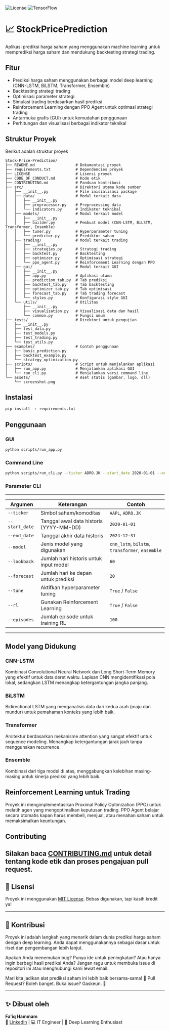 ![License](https://img.shields.io/badge/license-MIT-blue.svg)
![TensorFlow](https://img.shields.io/badge/TensorFlow-%23FF6F00.svg?style=for-the-badge&logo=TensorFlow&logoColor=white)
# 📈 StockPricePrediction

Aplikasi prediksi harga saham yang menggunakan machine learning untuk memprediksi harga saham dan mendukung backtesting strategi trading.

## Fitur
- Prediksi harga saham menggunakan berbagai model deep learning (CNN-LSTM, BiLSTM, Transformer, Ensemble)
- Backtesting strategi trading
- Optimisasi parameter strategi
- Simulasi trading berdasarkan hasil prediksi
- Reinforcement Learning dengan PPO Agent untuk optimasi strategi trading
- Antarmuka grafis (GUI) untuk kemudahan penggunaan
- Perhitungan dan visualisasi berbagai indikator teknikal

## Struktur Proyek
Berikut adalah struktur proyek 

```
Stock-Price-Prediction/
├── README.md                  # Dokumentasi proyek
├── requirements.txt           # Dependencies proyek
├── LICENSE                    # Lisensi proyek
├── CODE_OF_CONDUCT.md         # Kode etik
├── CONTRIBUTING.md            # Panduan kontribusi
├── src/                       # Direktori utama kode sumber
│   ├── __init__.py            # File inisialisasi package
│   ├── data/                  # Modul terkait data
│   │   ├── __init__.py
│   │   ├── preprocessor.py    # Preprocessing data
│   │   └── indicators.py      # Indikator teknikal
│   ├── models/                # Modul terkait model
│   │   ├── __init__.py
│   │   ├── builder.py         # Pembuat model (CNN-LSTM, BiLSTM, Transformer, Ensemble)
│   │   ├── tuner.py           # Hyperparameter tuning
│   │   └── predictor.py       # Prediktor saham
│   ├── trading/               # Modul terkait trading
│   │   ├── __init__.py
│   │   ├── strategies.py      # Strategi trading
│   │   ├── backtest.py        # Backtesting
│   │   ├── optimizer.py       # Optimisasi strategi
│   │   └── ppo_agent.py       # Reinforcement Learning dengan PPO 
│   ├── gui/                   # Modul terkait GUI
│   │   ├── __init__.py
│   │   ├── app.py             # Aplikasi utama
│   │   ├── prediction_tab.py  # Tab prediksi
│   │   ├── backtest_tab.py    # Tab backtesting
│   │   ├── optimizer_tab.py   # Tab optimisasi
│   │   ├── forecast_tab.py    # Tab trading forecast
│   │   └── styles.py          # Konfigurasi style GUI
│   └── utils/                 # Utilitas
│       ├── __init__.py
│       ├── visualization.py   # Visualisasi data dan hasil
│       └── common.py          # Fungsi umum
├── tests/                     # Direktori untuk pengujian
│   ├── __init__.py
│   ├── test_data.py
│   ├── test_models.py
│   ├── test_trading.py
│   └── test_utils.py
├── examples/                  # Contoh penggunaan
│   ├── basic_prediction.py
│   ├── backtest_example.py
│   └── strategy_optimization.py
├── scripts/                   # Script untuk menjalankan aplikasi
│   ├── run_app.py             # Menjalankan aplikasi GUI
│   └── run_cli.py             # Menjalankan versi command line
└── assets/                    # Aset statis (gambar, logo, dll)
    └── screenshot.png
```

## Instalasi

```bash
pip install -r requirements.txt
```

## Penggunaan

### GUI
```bash
python scripts/run_app.py
```

### Command Line
```bash
python scripts/run_cli.py --ticker ADRO.JK --start_date 2020-01-01 --end_date 2023-01-01 --model ensemble --lookback 60 --forecast_days 30
```

### Parameter CLI

---

| Argumen        | Keterangan                            | Contoh             |
|----------------|----------------------------------------|--------------------|
| `--ticker`     | Simbol saham/komoditas                 | `AAPL`, `ADRO.JK`  |
| `--start_date` | Tanggal awal data historis (YYYY-MM-DD)| `2020-01-01`       |
| `--end_date`   | Tanggal akhir data historis            | `2024-12-31`       |
| `--model`      | Jenis model yang digunakan             | `cnn_lstm`, `bilstm`, `transformer`, `ensemble` |
| `--lookback`   | Jumlah hari historis untuk input model | `60`               |
| `--forecast`   | Jumlah hari ke depan untuk prediksi    | `20`               |
| `--tune`       | Aktifkan hyperparameter tuning         | `True` / `False`   |
| `--rl`         | Gunakan Reinforcement Learning         | `True` / `False`   |
| `--episodes`   | Jumlah episode untuk training RL       | `100`              |

---

## Model yang Didukung

### CNN-LSTM
Kombinasi Convolutional Neural Network dan Long Short-Term Memory yang efektif untuk data deret waktu. Lapisan CNN mengidentifikasi pola lokal, sedangkan LSTM menangkap ketergantungan jangka panjang.

### BiLSTM
Bidirectional LSTM yang menganalisis data dari kedua arah (maju dan mundur) untuk pemahaman konteks yang lebih baik.

### Transformer
Arsitektur berdasarkan mekanisme attention yang sangat efektif untuk sequence modeling. Menangkap ketergantungan jarak jauh tanpa menggunakan recurrence.

### Ensemble
Kombinasi dari tiga model di atas, menggabungkan kelebihan masing-masing untuk kinerja prediksi yang lebih baik.

## Reinforcement Learning untuk Trading

Proyek ini mengimplementasikan Proximal Policy Optimization (PPO) untuk melatih agen yang mengoptimalkan keputusan trading. PPO Agent belajar secara otomatis kapan harus membeli, menjual, atau menahan saham untuk memaksimalkan keuntungan.

## Contributing
Silakan baca [CONTRIBUTING.md](CONTRIBUTING.md) untuk detail tentang kode etik dan proses pengajuan pull request.
---

## 🧪 Lisensi

Proyek ini menggunakan [MIT License](./LICENSE). Bebas digunakan, tapi kasih kredit ya!

---

## 🤝 Kontribusi
Proyek ini adalah langkah yang menarik dalam dunia prediksi harga saham dengan deep learning. Anda dapat menggunakannya sebagai dasar untuk riset dan pengembangan lebih lanjut.

Apakah Anda menemukan bug? Punya ide untuk peningkatan? Atau hanya ingin berbagi hasil prediksi Anda? Jangan ragu untuk membuka issue di repositori ini atau menghubungi kami lewat email.

Mari kita jadikan alat prediksi saham ini lebih baik bersama-sama! 🚀
Pull Request? Boleh banget. Buka issue? Gaskeun. 🌟

---

## ✨ Dibuat oleh

**Fa'iq Hammam**  
💼 [LinkedIn](https://www.linkedin.com/in/faiq-hammam-mutaqin-9a3733217/) | 💻 IT Engineer | 🧠 Deep Learning Enthusiast
